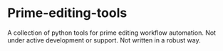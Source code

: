 # Prime-editing-tools
A collection of python tools for prime editing workflow automation. Not under active development or support. Not written in a robust way.
